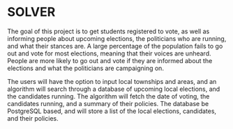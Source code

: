 # SOLVER
The goal of this project is to get students registered to vote, as well as informing people about upcoming elections, 
the politicians who are running, and what their stances are. A large percentage of the population fails to go out and 
vote for most elections, meaning that their voices are unheard. People are more likely to go out and vote if they are 
informed about the elections and what the politicians are campaigning on.

The users will have the option to input local townships and areas, and an algorithm will search through a database of
upcoming local elections, and the candidates running. The algorithm will fetch the date of voting, the candidates 
running, and a summary of their policies. The database be PostgreSQL based, and will store a list of the local 
elections, candidates, and their policies.
